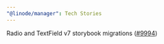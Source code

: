 ```yaml
---
"@linode/manager": Tech Stories
---
```


Radio and TextField v7 storybook migrations ([#9994](https://github.com/linode/manager/pull/9994))
